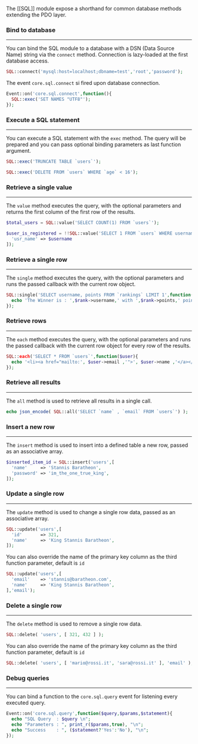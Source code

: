 The [[SQL]] module expose a shorthand for common database methods extending the PDO layer.

### Bind to database
---

You can bind the SQL module to a database with a DSN (Data Source Name) string via the `connect` method.
Connection is lazy-loaded at the first database access.

```php
SQL::connect('mysql:host=localhost;dbname=test','root','password');
```

The event `core.sql.connect` si fired upon database connection.

```php
Event::on('core.sql.connect',function(){
  SQL::exec('SET NAMES "UTF8"');
});
```
### Execute a SQL statement
---

You can execute a SQL statement with the `exec` method. The query will be prepared and you can pass optional binding parameters as last function argument.

```php
SQL::exec('TRUNCATE TABLE `users`');

SQL::exec('DELETE FROM `users` WHERE `age` < 16');
```

### Retrieve a single value
---

The `value` method executes the query, with the optional parameters and returns the first column of the first row of the results.

```php
$total_users = SQL::value('SELECT COUNT(1) FROM `users`');

$user_is_registered = !!SQL::value('SELECT 1 FROM `users` WHERE username = :usr_name',[
  'usr_name' => $username
]);
```


### Retrieve a single row
---

The `single` method executes the query, with the optional parameters and runs the passed callback with the current row object.

```php
SQL::single('SELECT username, points FROM `rankings` LIMIT 1',function($rank){
  echo 'The Winner is : ',$rank->username,' with ',$rank->points,' points!';
});
```
### Retrieve rows
---

The `each` method executes the query, with the optional parameters and runs the passed callback with the current row object for every row of the results.

```php
SQL::each('SELECT * FROM `users`',function($user){
  echo '<li><a href="mailto:', $user->email ,'">', $user->name ,'</a></li>';
});
```

### Retrieve all results
---

The `all` method is used to retrieve all results in a single call.

```php
echo json_encode( SQL::all('SELECT `name` , `email` FROM `users`') );
```


### Insert a new row
---

The `insert` method is used to insert into a defined table a new row, passed as an associative array.

```php
$inserted_item_id = SQL::insert('users',[
  'name'     => 'Stannis Baratheon',
  'password' => 'im_the_one_true_king',
]);
```

### Update a single row
---

The `update` method is used to change a single row data, passed as an associative array.

```php
SQL::update('users',[
  'id'       => 321,
  'name'     => 'King Stannis Baratheon',
]);
```

You can also override the name of the primary key column as the third function parameter, default is `id`

```php
SQL::update('users',[
  'email'    => 'stannis@baratheon.com',
  'name'     => 'King Stannis Baratheon',
],'email');
```

### Delete a single row
---

The `delete` method is used to remove a single row data.

```php
SQL::delete( 'users', [ 321, 432 ] );
```

You can also override the name of the primary key column as the third function parameter, default is `id`

```php
SQL::delete( 'users', [ 'mario@rossi.it', 'sara@rossi.it' ], 'email' );
```

### Debug queries
---

You can bind a function to the `core.sql.query` event for listening every executed query. 

```php
Event::on('core.sql.query',function($query,$params,$statement){
  echo "SQL Query  : $query \n";
  echo "Parameters : ", print_r($params,true), "\n";
  echo "Success    : ", ($statement?'Yes':'No'), "\n";
});
```
